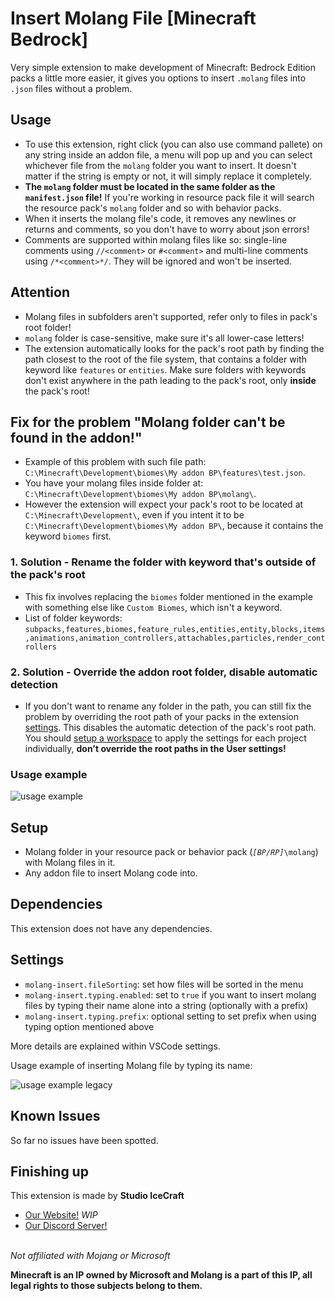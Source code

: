 # Insert Molang File \[Minecraft Bedrock\]

Very simple extension to make development of Minecraft: Bedrock Edition packs a little more easier,
it gives you options to insert `.molang` files into `.json` files without a problem.

## Usage

- To use this extension, right click (you can also use command pallete) on any string inside an addon file, a menu will pop up
and you can select whichever file from the `molang` folder you want to insert. It doesn't matter if the string is empty or not,
it will simply replace it completely.
- **The `molang` folder must be located in the same folder as the `manifest.json` file!** If you're working in resource pack file
it will search the resource pack's `molang` folder and so with behavior packs.  
- When it inserts the molang file's code, it removes any newlines or returns and comments, so you don't have to worry about json errors!  
- Comments are supported within molang files like so: single-line comments using `//<comment>` or `#<comment>` and multi-line comments using `/*<comment>*/`. They will be ignored and won't be inserted.

## Attention

- Molang files in subfolders aren't supported, refer only to files in pack's root folder!
- `molang` folder is case-sensitive, make sure it's all lower-case letters!
- The extension automatically looks for the pack's root path by finding the path closest to the root of the file system, that contains a folder with keyword like `features` or `entities`. Make sure folders with keywords don't exist anywhere in the path leading to the pack's root, only **inside** the pack's root!

## Fix for the problem "Molang folder can't be found in the addon!"

- Example of this problem with such file path: `C:\Minecraft\Development\biomes\My addon BP\features\test.json`.
- You have your molang files inside folder at: `C:\Minecraft\Development\biomes\My addon BP\molang\`.
- However the extension will expect your pack's root to be located at `C:\Minecraft\Development\`, even if you intent it to be `C:\Minecraft\Development\biomes\My addon BP\`, because it contains the keyword `biomes` first.

### 1. Solution - Rename the folder with keyword that's outside of the pack's root

- This fix involves replacing the `biomes` folder mentioned in the example with something else like `Custom Biomes`,
which isn't a keyword.
- List of folder keywords: `subpacks,features,biomes,feature_rules,entities,entity,blocks,items,animations,animation_controllers,attachables,particles,render_controllers`

### 2. Solution - Override the addon root folder, disable automatic detection

- If you don't want to rename any folder in the path, you can still fix the problem by overriding the root path of your packs
in the extension [settings](https://code.visualstudio.com/docs/getstarted/settings). This disables the automatic detection of
the pack's root path. You should [setup a workspace](https://code.visualstudio.com/docs/editor/workspaces) to apply
the settings for each project individually, **don't override the root paths in the User settings!**

### Usage example

![usage example](https://raw.githubusercontent.com/PavelDobCZ23/Insert-Molang-File-VSCode-Extension-/main/assets/example_usage.gif)

## Setup

- Molang folder in your resource pack or behavior pack (*`[BP/RP]`*`\molang`) with Molang files in it.
- Any addon file to insert Molang code into.

## Dependencies

This extension does not have any dependencies.

## Settings

- `molang-insert.fileSorting`: set how files will be sorted in the menu
- `molang-insert.typing.enabled`: set to `true` if you want to insert molang files by typing their name alone into a string (optionally with a prefix)
- `molang-insert.typing.prefix`: optional setting to set prefix when using typing option mentioned above

More details are explained within VSCode settings.

Usage example of inserting Molang file by typing its name:

![usage example legacy](https://raw.githubusercontent.com/PavelDobCZ23/Insert-Molang-File-VSCode-Extension-/main/assets/example_usage_legacy.gif)

## Known Issues

So far no issues have been spotted.

## Finishing up

This extension is made by **Studio IceCraft**

- [Our Website!](https://www.icecraftstudio.repl.co) *WIP*
- [Our Discord Server!](https://discord.com/invite/K28m8cKp74)

\
*Not affiliated with Mojang or Microsoft*

**Minecraft is an IP owned by Microsoft and Molang is a part of this IP, all legal rights to those subjects belong to them.**